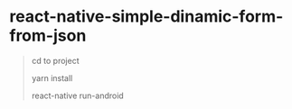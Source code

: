 # react-native-simple-dinamic-form-from-json

> cd to project
>
> yarn install
>
> react-native run-android
